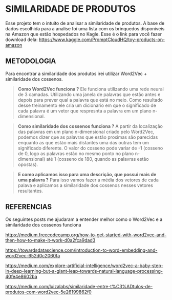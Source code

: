 # SIMILARIDADE DE PRODUTOS

Esse projeto tem o intuito de analisar a similaridade de produtos. A base de dados escolhida para a analise foi uma lista com os brinquedos disponiveis na Amazon que estão hospedados no Kagle.
Esse é o link para você fazer download dela: https://www.kaggle.com/PromptCloudHQ/toy-products-on-amazon

## METODOLOGIA
Para encontrar a similaridade dos produtos irei utilizar Word2Vec + similaridade dos cossenos.

>**Como Word2Vec funciona ?**
Ele funciona utilizando uma rede neural de 3 camadas. Utilizando uma janela de palavras que estão antes e depois para prever qual a palavra que está no meio. Como resultado desse treinamento ele cria um dicionario em que o significado de cada palavra é um vetor que respresnta a palavra em um plano n-dimensional.

>**Como similaridade dos cossenos funciona ?**
A partir da localização das palavras em um plano n-dimensional criado pelo Word2Vec, podemos dizer que as palavras que estão proximas são parecidas enquanto as que estão mais distantes uma das outras tem um significado diferente. O valor do cosseno pode variar de -1 (cosseno de 0, logo as palavras estão no mesmo ponto no plano n-dimensional) até 1 (cosseno de 180, quando as palavras estão opostas).

>**E como aplicamos isso para uma descrição, que possui mais de uma palavra ?**
Para isso vamos fazer a média dos vetores de cada palava e aplicamos a similaridade dos cossenos nesses vetores resultantes.


## REFERENCIAS
Os seguintes posts me ajudaram a entender melhor como o Word2Vec e a similaridade dos cossenos funciona

https://medium.freecodecamp.org/how-to-get-started-with-word2vec-and-then-how-to-make-it-work-d0a2fca9dad3

https://towardsdatascience.com/introduction-to-word-embedding-and-word2vec-652d0c2060fa

https://medium.com/explore-artificial-intelligence/word2vec-a-baby-step-in-deep-learning-but-a-giant-leap-towards-natural-language-processing-40fe4e8602ba

https://medium.com/luizalabs/similaridade-entre-t%C3%ADtulos-de-produtos-com-word2vec-5e26199862f0
